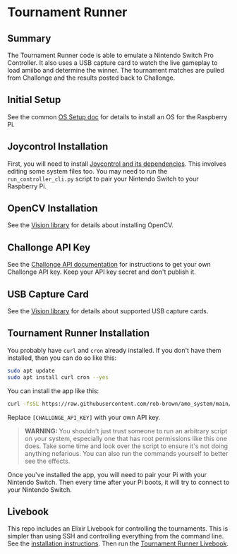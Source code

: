 # Tournament Runner

## Summary

The Tournament Runner code is able to emulate a Nintendo Switch Pro Controller. It
also uses a USB capture card to watch the live gameplay to load amiibo and determine
the winner. The tournament matches are pulled from Challonge and the results posted
back to Challonge.

## Initial Setup

See the common [OS Setup doc](../../docs/os-setup.markdown) for details to
install an OS for the Raspberry Pi.

## Joycontrol Installation

First, you will need to install
[Joycontrol and its dependencies](https://github.com/poohl/joycontrol).
This involves editing some system files too. You may need to run the
`run_controller_cli.py` script to pair your Nintendo Switch to your Raspberry Pi.

## OpenCV Installation

See the [Vision library](../vision/README.md) for details about installing OpenCV.

## Challonge API Key

See the [Challonge API documentation](https://api.challonge.com/v1) for instructions
to get your own Challonge API key. Keep your API key secret and don't publish it.

## USB Capture Card

See the [Vision library](../vision/README.md) for details about supported USB
capture cards.

## Tournament Runner Installation

You probably have `curl` and `cron` already installed. If you don't have them
installed, then you can do so like this:

```bash
sudo apt update
sudo apt install curl cron --yes
```

You can install the app like this:

```bash
curl -fsSL https://raw.githubusercontent.com/rob-brown/amo_system/main/apps/tournament_runner/install.sh | bash -s -- [CHALLONGE_API_KEY]
```

Replace `[CHALLONGE_API_KEY]` with your own API key.

> **WARNING:** You shouldn't just trust someone to run an arbitrary script on your
system, especially one that has root permissions like this one does. Take some
time and look over the script to ensure it's not doing anything nefarious. You
can also run the commands yourself to better see the effects.

Once you've installed the app, you will need to pair your Pi with your Nintendo
Switch. Then every time after your Pi boots, it will try to connect to your
Nintendo Switch.

## Livebook

This repo includes an Elixir Livebook for controlling the tournaments. This is
simpler than using SSH and controlling everything from the command line. See the
[installation instructions](../../notebooks/README.md). Then run the [Tournament
Runner Livebook](../../notebooks/tournament_runner.livemd).
